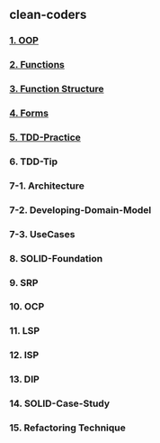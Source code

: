## clean-coders

### <a href="md/01. OOP.md">1. OOP</a>

### <a href="md/02. Functions.md">2. Functions</a>

### <a href="md/03. Function Structure.md">3. Function Structure</a>

### <a href="md/04. Forms.md">4. Forms</a>

### <a href="md/05. TDD-Practice.md">5. TDD-Practice</a>

### 6. TDD-Tip

### 7-1. Architecture

### 7-2. Developing-Domain-Model

### 7-3. UseCases

### 8. SOLID-Foundation

### 9. SRP

### 10. OCP

### 11. LSP

### 12. ISP

### 13. DIP

### 14. SOLID-Case-Study

### 15. Refactoring Technique
